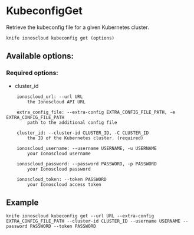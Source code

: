 # KubeconfigGet

Retrieve the kubeconfig file for a given Kubernetes cluster.

```text
knife ionoscloud kubeconfig get (options)
```

## Available options:

### Required options:

* cluster\_id

```text
    ionoscloud_url: --url URL
        the Ionoscloud API URL

    extra_config_file: --extra-config EXTRA_CONFIG_FILE_PATH, -e EXTRA_CONFIG_FILE_PATH
        path to the additional config file

    cluster_id: --cluster-id CLUSTER_ID, -C CLUSTER_ID
        the ID of the Kubernetes cluster. (required)

    ionoscloud_username: --username USERNAME, -u USERNAME
        your Ionoscloud username

    ionoscloud_password: --password PASSWORD, -p PASSWORD
        your Ionoscloud password

    ionoscloud_token: --token PASSWORD
        your Ionoscloud access token

```
## Example

```text
knife ionoscloud kubeconfig get --url URL --extra-config EXTRA_CONFIG_FILE_PATH --cluster-id CLUSTER_ID --username USERNAME --password PASSWORD --token PASSWORD
```
